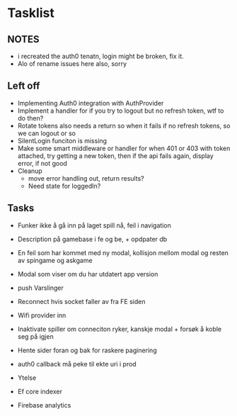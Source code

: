 # Tasklist

## NOTES

- i recreated the auth0 tenatn, login might be broken, fix it.
- Alo of rename issues here also, sorry

## Left off
- Implementing Auth0 integration with AuthProvider
- Implement a handler for if you try to logout but no refresh token, wtf to do then?
- Rotate tokens also needs a return so when it fails if no refresh tokens, so we can logout or so
- SilentLogin funciton is missing
- Make some smart middleware or handler for when 401 or 403 with token attached, try getting a new token, then if the api fails again, display error, if not good
- Cleanup
    - move error handling out, return results?
    - Need state for loggedIn?


## Tasks
- Funker ikke å gå inn på laget spill nå, feil i navigation
- Description på gamebase i fe og be, + opdpater db

- En feil som har kommet med ny modal, kollisjon mellom modal og resten av spingame og askgame

- Modal som viser om du har utdatert app version
- push Varslinger
- Reconnect hvis socket faller av fra FE siden
- Wifi provider inn
- Inaktivate spiller om conneciton ryker, kanskje modal + forsøk å koble seg på igjen
- Hente sider foran og bak for raskere paginering
- auth0 callback må peke til ekte uri i prod

- Ytelse
- Ef core indexer
- Firebase analytics
